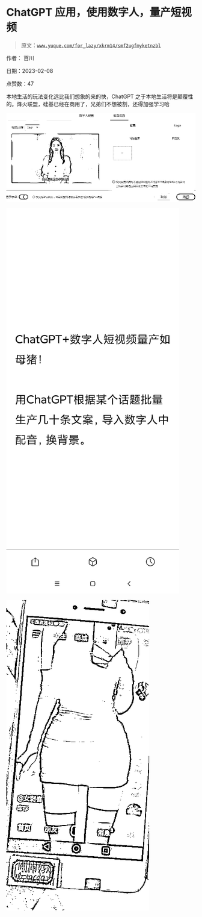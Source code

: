 # ChatGPT 应用，使用数字人，量产短视频

> 原文：[`www.yuque.com/for_lazy/xkrm14/smf2ugfmyketnzbl`](https://www.yuque.com/for_lazy/xkrm14/smf2ugfmyketnzbl)

作者： 百川

日期：2023-02-08

点赞数：47

本地生活的玩法变化远比我们想象的来的快，ChatGPT 之于本地生活将是颠覆性的。烽火联盟，硅基已经在商用了，兄弟们不想被割，还得加强学习哈

![](img/0983722595367ffdcc749f8385b8ee18.png)  

![](img/fd0d48d7a7feefc1c013123b06c9d758.png)  

![](img/8693ecc7071abca360ae437d699c3ba4.png)  

